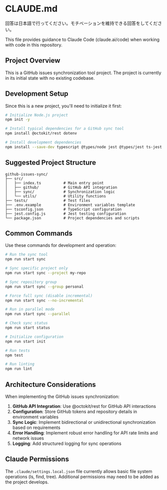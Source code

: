 # CLAUDE.md

回答は日本語で行ってください。モチベーションを維持できる回答をしてください。

This file provides guidance to Claude Code (claude.ai/code) when working with code in this repository.

## Project Overview

This is a GitHub issues synchronization tool project. The project is currently in its initial state with no existing codebase.

## Development Setup

Since this is a new project, you'll need to initialize it first:

```bash
# Initialize Node.js project
npm init -y

# Install typical dependencies for a GitHub sync tool
npm install @octokit/rest dotenv

# Install development dependencies
npm install --save-dev typescript @types/node jest @types/jest ts-jest eslint @typescript-eslint/parser @typescript-eslint/eslint-plugin prettier
```

## Suggested Project Structure

```
github-issues-sync/
├── src/
│   ├── index.ts          # Main entry point
│   ├── github/           # GitHub API integration
│   ├── sync/             # Synchronization logic
│   └── utils/            # Utility functions
├── tests/                # Test files
├── .env.example          # Environment variables template
├── tsconfig.json         # TypeScript configuration
├── jest.config.js        # Jest testing configuration
└── package.json          # Project dependencies and scripts
```

## Common Commands

Use these commands for development and operation:

```bash
# Run the sync tool
npm run start sync

# Sync specific project only
npm run start sync --project my-repo

# Sync repository group
npm run start sync --group personal

# Force full sync (disable incremental)
npm run start sync --no-incremental

# Run in parallel mode
npm run start sync --parallel

# Check sync status
npm run start status

# Initialize configuration
npm run start init

# Run tests
npm test

# Run linting
npm run lint
```

## Architecture Considerations

When implementing the GitHub issues synchronization:

1. **GitHub API Integration**: Use @octokit/rest for GitHub API interactions
2. **Configuration**: Store GitHub tokens and repository details in environment variables
3. **Sync Logic**: Implement bidirectional or unidirectional synchronization based on requirements
4. **Error Handling**: Implement robust error handling for API rate limits and network issues
5. **Logging**: Add structured logging for sync operations

## Claude Permissions

The `.claude/settings.local.json` file currently allows basic file system operations (ls, find, tree). Additional permissions may need to be added as the project develops.